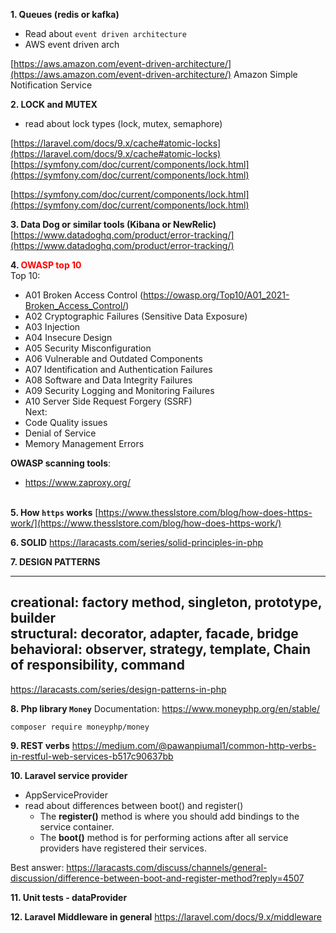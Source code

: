 **1. Queues (redis or kafka)**
 * Read about `event driven architecture`
 * AWS event driven arch

[https://aws.amazon.com/event-driven-architecture/](https://aws.amazon.com/event-driven-architecture/)
Amazon Simple Notification Service

**2. LOCK and MUTEX**
 * read about lock types (lock, mutex, semaphore)

[https://laravel.com/docs/9.x/cache#atomic-locks](https://laravel.com/docs/9.x/cache#atomic-locks)
[https://symfony.com/doc/current/components/lock.html](https://symfony.com/doc/current/components/lock.html)

[https://symfony.com/doc/current/components/lock.html](https://symfony.com/doc/current/components/lock.html)

**3. Data Dog or similar tools (Kibana or NewRelic)**
[https://www.datadoghq.com/product/error-tracking/](https://www.datadoghq.com/product/error-tracking/)

**4. <font color="red">OWASP top 10</font>**  
Top 10: 
   - A01 Broken Access Control (https://owasp.org/Top10/A01_2021-Broken_Access_Control/)
   - A02 Cryptographic Failures (Sensitive Data Exposure)
   - A03 Injection
   - A04 Insecure Design
   - A05 Security Misconfiguration
   - A06 Vulnerable and Outdated Components
   - A07 Identification and Authentication Failures
   - A08 Software and Data Integrity Failures
   - A09 Security Logging and Monitoring Failures
   - A10 Server Side Request Forgery (SSRF)
\
Next:
   - Code Quality issues
   - Denial of Service
   - Memory Management Errors 

**OWASP scanning tools**:
* https://www.zaproxy.org/

\
**5. How `https` works**
[https://www.thesslstore.com/blog/how-does-https-work/](https://www.thesslstore.com/blog/how-does-https-work/)

**6. SOLID**
https://laracasts.com/series/solid-principles-in-php


**7. DESIGN PATTERNS**

---
**creational**: factory method, singleton, prototype, builder  
**structural**: decorator, adapter, facade, bridge  
**behavioral**: observer, strategy, template, Chain of responsibility, command  
---

https://laracasts.com/series/design-patterns-in-php

**8. Php library `Money`**
Documentation: https://www.moneyphp.org/en/stable/
    
`composer require moneyphp/money`

**9. REST verbs**
https://medium.com/@pawanpiumal1/common-http-verbs-in-restful-web-services-b517c90637bb

**10. Laravel service provider**
- AppServiceProvider
- read about differences between boot() and register()
  - The **register()** method is where you should add bindings to the service container. 
  - The **boot()** method is for performing actions after all service providers have registered their services.

Best answer: https://laracasts.com/discuss/channels/general-discussion/difference-between-boot-and-register-method?reply=4507

**11. Unit tests - dataProvider**

**12. Laravel Middleware in general**
https://laravel.com/docs/9.x/middleware
